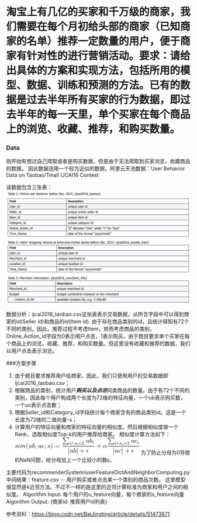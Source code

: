 # 淘宝上有几亿的买家和千万级的商家，我们需要在每个月初给头部的商家（已知商家的名单）推荐一定数量的用户，便于商家有针对性的进行营销活动。要求：请给出具体的方案和实现方法，包括所用的模型、数据、训练和预测的方法。已有的数据是过去半年所有买家的行为数据，即过去半年的每一天里，单个买家在每个商品上的浏览、收藏、推荐，和购买数量。

### Data
刚开始有想过自己爬取或者是购买数据，但是由于无法爬取到买家浏览，收藏商品的数据。
因此数据选用一个较为近似的数据，阿里云天池数据：User Behavior Data on Taobao/Tmall IJCAI16 Contest

该数据包含三张表：
![这里写图片描述](https://github.com/xuehuachunsheng/study_sklearn/blob/master/recommenderSystem/datatable.png)

数据分析：ijcai2016_taobao.csv这张表表示交易数据，从所含字段中可以得到商家的id(Seller id)和商品的id(Item id). 由于存在商品类别的id，且统计得知有72个不同的类别。因此，推荐过程不考虑Item，转而考虑商品的类别，Online_Action_id字段为0表示用户点击，1表示购买。由于题目要求单个买家在每个商品上的浏览、收藏、推荐，和购买数量。但这里没有收藏和推荐的数据，我们以用户点击表示浏览。

###方案步骤
1. 由于题目要求推荐用户给商家，因此，我们只使用用户的交易数据即ijcai2016_taobao.csv；
2. 根据商品的类别，统计用户***购买以及点击***同类商品的数量。由于有72个不同的类别，因此每个用户构成两个长度为72维的特征向量，一个ub表示购买数，一个uc表示点击数；
3. 根据Seller_id和Category_id字段统计每个商家含有的商品类别id。这是一个长度为72维的二值向量-s；
4. 计算用户的特征向量和商家的特征向量的相似度。然后根据相似度做一个Rank，选取相似度Top-k的用户推荐给商家。
相似度计算方法如下：
![这里写图片描述](https://github.com/xuehuachunsheng/study_sklearn/blob/master/recommenderSystem/equation.gif)
为了防止分母为0导致的NaN问题，给分母加上一个比较小的数$\epsilon$。

主要代码为recommenderSystem/userFeatureDictAndNeighborComputing.py
中间结果：feature.csv -- 用户购买或者点击某一个类别的商品次数。
这里模型很显然是k近邻方法。不过不一样的是这里的近邻计算标准为商家和用户之间的相似度。
Algorithm Input: 每个用户的u_feature向量，每个商家的s_feature向量
Algorithm Output: {商家id: 推荐用户id列表}

参考资料：https://blog.csdn.net/BaiJingting/article/details/51473871